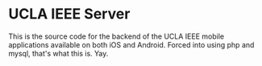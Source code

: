 UCLA IEEE Server
================

This is the source code for the backend of the UCLA IEEE mobile applications available on both iOS and Android. Forced into using php and mysql, that's what this is. Yay.
